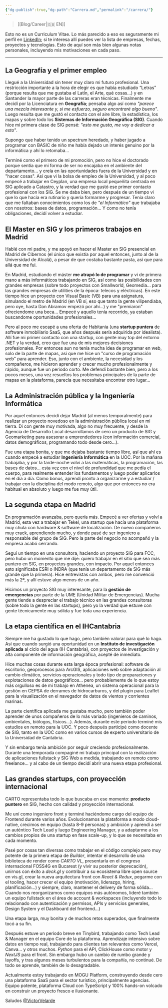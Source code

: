 ```yaml
---
{"dg-publish":true,"dg-path":"Carrera.md","permalink":"/carrera/"}
---
```


> [[Blog/Career\|🇬🇧 EN]]

Esto no es un Curriculum Vitae. Lo más parecido a eso es seguramente mi perfil en [LinkedIn](https://www.linkedin.com/in/victorvelarde/); si te interesa allí puedes ver la lista de empresas, fechas, proyectos y tecnologías. Esto de aquí son más bien algunas notas personales, incluyendo mis motivaciones en cada paso.

---

## La Geografía y el primer empleo

Llegué a la Universidad sin tener muy claro mi futuro profesional. Una restricción importante a la hora de elegir es que había estudiado “Letras” (porque resulta que me gustaba el Latín, el Arte, qué cosas...) y en Santander la mayor parte de las carreras eran técnicas. Finalmente me decidí por la Licenciatura en **Geografía**; pensaba algo así como _"parece una mezcla interesante y, si me esfuerzo, seguro encontraré algo bueno"_. Luego resulta que me gustó el contacto con el aire libre, la estadística, los mapas y sobre todo los **Sistemas de Información Geográfica (SIG)**. Cuando hice mi primera clase de SIG pensé: _"esto me gusta, me voy a dedicar a esto"_.

Supongo que haber tenido un spectrum heredado, y haber jugado a programar con BASIC de niño me había dejado un interés genuino por la informática y ahí lo retomaba…

Terminé como el primero de mi promoción, pero no hice el doctorado porque sentía que mi forma de ser no encajaba en el ambiente del departamento... y creía en las oportunidades fuera de la Universidad y en "hacer cosas". Así que vi la bolsa de empleo de la Universidad, y al poco empecé a trabajar en Ceyplan, una empresa local pequeñita centrada en SIG aplicado a Catastro, y la verdad que me gustó ese primer contacto profesional con los SIG. Se me daba bien, pero después de un tiempo vi que lo que hacía era rutinario y quería formarme y progresar. Tenía claro que me faltaban conocimientos como los de _"el Informático"_ que trabajaba con nosotros: bases de datos, programación... Y como no tenía obligaciones, decidí volver a estudiar.

## El Master en SIG y los primeros trabajos en Madrid

Hablé con mi padre, y me apoyó en hacer el Master en SIG presencial en Madrid de Cibernos (el único que existía por aquel entonces, junto al de la Universidad de Alcalá), a pesar de que costaba bastante pasta, así que para allá que me fui.

En Madrid, estudiando el máster **me atrapó lo de programar** y vi de primera mano a más informáticos trabajando en SIG, así como las posibilidades con grandes empresas (sobre todo proyectos con Smallworld, Geomedia... para las grandes empresas de utilities de la época: telecos y eléctricas). En este tiempo hice un proyecto con Visual Basic (VB) para una asignatura, simulando el metro de Madrid (en VB sí, eso que tanto la gente vilipendiaba, pero oye, hasta Dan Abramov empezó por ahí...) y me "premiaron" ofreciendome una beca... Empecé y aquello tenía recorrido, ya estaban buscandome oportunidades profesionales...

Pero al poco me escapé a una oferta de Habitania (una **startup puntera** de software inmobiliario SaaS, que años después sería adquirida por idealista). Allí fue mi primer contacto con una startup, con gente muy top del entorno .NET y la verdad, creo que fue una de mis mejores decisiones profesionales. Por entonces aun no tenía mucha idea de programar en web, solo de la parte de mapas, así que me hice un "curso de programación web" para aprender. Eso, junto con el ambiente, la necesidad y los compañeros, me hicieron aprender y crecer mucho profesionalmente y rápido, aunque fue un periodo corto. Me defendí bastante bien, pero a los pocos meses, una vez resueltos los problemas principales de la parte de mapas en la plataforma, parecía que necesitaba encontrar otro lugar...

## La Administración pública y la Ingeniería Informática

Por aquel entonces decidí dejar Madrid (al menos temporalmente) para realizar un proyecto novedoso en la administración pública local en mi tierra. Di con gente muy motivada, algo no muy frecuente, y desde la Agencia de Desarrollo Local desarrollamos de cero un producto de SIG y Geomarketing para asesorar a emprendedores (con información comercial, datos demográficos, programando todo desde cero...).

Fue una etapa bonita, y que me dejaba bastante tiempo libre, así que ahí es cuando empecé a estudiar **Ingeniería Informática** en la UOC. Por la mañana trabajaba, y por la tarde-noche volví a las matemáticas, la programación, las bases de datos... esta vez con el nivel de profundidad que me pedía el cuerpo, para realmente entender los fundamentos y luego poder aplicarlos en el día a día. Como bonus, aprendí pronto a organizarme y a estudiar / trabajar con la disciplina del modo remoto, algo que por entonces no era habitual en absoluto y luego me fue muy útil.

## La segunda etapa en Madrid

En programación avanzaba, pero quería más. Empecé a ver ofertas y volví a Madrid, esta vez a trabajar en Tekel, una startup que hacía una plataforma muy chula con hardware & software de localización. De nuevo compañeros muy crack, aprendiendo mucho, y donde pasé de ser ingeniero a responsable del grupo de SIG. Pero la parte del negocio no acompañó y la empresa acabó cerrando.

Seguí un tiempo en una consultora, haciendo un proyecto SIG para FCC, pero hubo un momento que me dije: quiero trabajar en el sitio que sea más puntero en SIG, en proyectos grandes, con impacto. Por aquel entonces esto significaba ESRI o INDRA (que tenía un departamento de SIG más grande que la primera). Hice entrevistas con ambos, pero me convenció más la 2ª, y allí estuve algo menos de un año.

Hicimos un proyecto SIG muy interesante, para la **gestión de emergencias** por parte de la UME (Unidad Militar de Emergencias). Mucha gente tiende a despreciar el trabajo técnico en las grandes consultoras (sobre todo la gente en las startups), pero yo la verdad que estuve con gente técnicamente muy sólida y fue toda una experiencia.

## La etapa científica en el IHCantabria

Siempre me ha gustado lo que hago, pero también valorar para qué lo hago. Así que cuando surgió una oportunidad en un **Instituto de investigación aplicada** al ciclo del agua (IH Cantabria), con proyectos de investigación y alta componente de información geográfica, acepté de inmediato.

Hice muchas cosas durante esta larga época profesional: software de escritorio, geoprocesos para ArcGIS, aplicaciones web sobre adaptación al cambio climático, servicios operacionales y todo tipo de preparaciones y explotaciones de datos geográficos... pero probablemente de lo que estoy más orgulloso es de mi trabajo en Athenea, un sistema operacional para la gestión en CEPSA de derrames de hidrocarburos, y del plugin para Leaflet para la visualización en el navegador de datos de vientos y corrientes marinas.

La parte científica aplicada me gustaba mucho, pero también poder aprender de unos compañeros de lo más variado (ingenieros de caminos, ambientales, biólogos, físicos...). Además, durante este periodo terminé mis estudios en remoto para la UOC. Y poco después participé como docente de SIG, tanto en la UOC como en varios cursos de experto universitario de la Universidad de Cantabria.

Y sin embargo tenía ambición por seguir creciendo profesionalmente. Durante una temporada compaginé mi trabajo principal con la realización de aplicaciones fullstack y SIG Web a medida, trabajando en remoto como freelance... y al cabo de un tiempo decidí abrir una nueva etapa profesional.

## Las grandes startups, con proyección internacional

CARTO representaba todo lo que buscaba en ese momento: **producto puntero** en SIG, hecho con calidad y proyección internacional.

Me uní como ingeniero front y terminé haciéndome cargo del equipo de Frontend durante varios años. Evolucionamos la plataforma a modo cloud-native, crecimos en equipo (hasta 8-9 personas) y ambición y aprendí a ser un auténtico Tech Lead y luego Engineering Manager, y a adaptarme a los cambios propios de una startup en fase scale-up, y lo que se necesitaba en cada momento. 

Pasé por cosas tan diversas como trabajar en el código complejo pero muy potente de la primera etapa de *Builder*, intentar el desarrollo de una biblioteca de render como *CARTO VL*, presentarla en el congreso internacional FOSS4G en Bucarest (y vivir su posterior deprecación), unirnos con éxito a *deck.gl* y contribuir a su ecosistema libre open source en vis.gl, crear la nueva arquitectura front con *React & Redux*, pegarme con el tooling, hacer crecer el equipo (motivación, liderazgo, hiring, planificación...) y siempre, claro, mantener el delivery de forma sólida… Cuando nos reorganizamos como equipos más autónomos, lideré también un equipo fullstack en el área de account & workspaces (incluyendo todo lo relacionado con autenticación y permisos, APIs y servicios generales, Design System y el Dashboard del frontend...)

Una etapa larga, muy bonita y de muchos retos superados, que finalmente tocó a su fin.

Después estuve un periodo breve en Tinybird, trabajando como Tech Lead & Manager en el equipo Core de la plataforma. Aprendizaje intensivo sobre datos en tiempo real, trabajando para clientes tan relevantes como Vercel, Canva... y otros muchos. *Python* para el API, ClickHouse como motor y *NextJS* para el front. Sin embargo hubo un cambio de rumbo grande y layoffs, y tras algunos meses turbulentos para la compañía, no continué. De todo se aprende, también de lo desagradable.

Actualmente estoy trabajando en MOGU Platform, construyendo desde cero una plataforma SaaS para el sector turístico, principalmente agencias. Equipo potente, plataforma Cloud con TypeScript y 100% hands-on volcado en construir un proyecto fresco e ilusionante. 

Saludos
[@VictorVelarde](https://github.com/VictorVelarde)